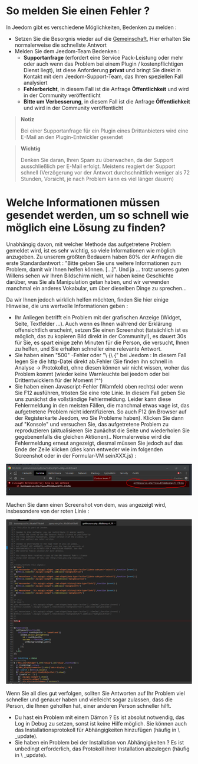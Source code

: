# So melden Sie einen Fehler ?

In Jeedom gibt es verschiedene Möglichkeiten, Bedenken zu melden : 

- Setzen Sie die Besorgnis wieder auf die [Gemeinschaft](https://community.jeedom.com), Hier erhalten Sie normalerweise die schnellste Antwort
- Melden Sie dem Jeedom-Team Bedenken : 
  - **Supportanfrage** (erfordert eine Service Pack-Leistung oder mehr oder auch wenn das Problem bei einem Plugin / kostenpflichtigen Dienst liegt), ist diese Anforderung **privat** und bringt Sie direkt in Kontakt mit dem Jeedom-Support-Team, das Ihren speziellen Fall analysiert
  - **Fehlerbericht**, in diesem Fall ist die Anfrage **Öffentlichkeit** und wird in der Community veröffentlicht
  - **Bitte um Verbesserung**, in diesem Fall ist die Anfrage **Öffentlichkeit** und wird in der Community veröffentlicht

>**Notiz**
>
>Bei einer Supportanfrage für ein Plugin eines Drittanbieters wird eine E-Mail an den Plugin-Entwickler gesendet

>**Wichtig**
>
>Denken Sie daran, Ihren Spam zu überwachen, da der Support ausschließlich per E-Mail erfolgt. Meistens reagiert der Support schnell (Verzögerung vor der Antwort durchschnittlich weniger als 72 Stunden, Vorsicht, je nach Problem kann es viel länger dauern)

# Welche Informationen müssen gesendet werden, um so schnell wie möglich eine Lösung zu finden?

Unabhängig davon, mit welcher Methode das aufgetretene Problem gemeldet wird, ist es sehr wichtig, so viele Informationen wie möglich anzugeben. Zu unserem größten Bedauern haben 80% der Anfragen die erste Standardantwort : "Bitte geben Sie uns weitere Informationen zum Problem, damit wir Ihnen helfen können. [...]". Und ja ... trotz unseres guten Willens sehen wir Ihren Bildschirm nicht, wir haben keine Geschichte darüber, was Sie als Manipulation getan haben, und wir verwenden manchmal ein anderes Vokabular, um über dieselben Dinge zu sprechen...

Da wir Ihnen jedoch wirklich helfen möchten, finden Sie hier einige Hinweise, die uns wertvolle Informationen geben : 

- Ihr Anliegen betrifft ein Problem mit der grafischen Anzeige (Widget, Seite, Textfelder ...). Auch wenn es Ihnen während der Erklärung offensichtlich erscheint, setzen Sie einen Screenshot (tatsächlich ist es möglich, das zu kopieren Bild direkt in der Community!), es dauert 30s für Sie, es spart einige zehn Minuten für die Person, die versucht, Ihnen zu helfen, und Sie erhalten schneller eine relevante Antwort.
- Sie haben einen "500" -Fehler oder "\ {\ {" bei Jeedom : In diesem Fall legen Sie die http-Datei direkt ab.Fehler (Sie finden ihn schnell in Analyse -> Protokolle), ohne diesen können wir nicht wissen, woher das Problem kommt (wieder keine Warnleuchte bei jeedom oder bei Drittentwicklern für der Moment !^^)
- Sie haben einen Javascript-Fehler (Warnfeld oben rechts) oder wenn Sie F12 ausführen, trösten Sie eine rote Linie. In diesem Fall geben Sie uns zunächst die vollständige Fehlermeldung. Leider kann diese Fehlermeldung in den meisten Fällen, die manchmal etwas vage ist, das aufgetretene Problem nicht identifizieren. So auch F12 (im Browser auf der Registerkarte Jeedom, wo Sie Probleme haben). Klicken Sie dann auf "Konsole" und versuchen Sie, das aufgetretene Problem zu reproduzieren (aktualisieren Sie zunächst die Seite und wiederholen Sie gegebenenfalls die gleichen Aktionen).. Normalerweise wird die Fehlermeldung erneut angezeigt, diesmal müssen Sie jedoch auf das Ende der Zeile klicken (dies kann entweder wie im folgenden Screenshot oder in der Formular-VM seinXXX.js) : 

![remonter_un_bug001](images/remonter_un_bug001.png)

Machen Sie dann einen Screenshot von dem, was angezeigt wird, insbesondere von der roten Linie : 

![remonter_un_bug002](images/remonter_un_bug002.png)

Wenn Sie all dies gut verfolgen, sollten Sie Antworten auf Ihr Problem viel schneller und genauer haben und vielleicht sogar zulassen, dass die Person, die Ihnen geholfen hat, einer anderen Person schneller hilft.

- Du hast ein Problem mit einem Dämon ? Es ist absolut notwendig, das Log in Debug zu setzen, sonst ist keine Hilfe möglich. Sie können auch das Installationsprotokoll für Abhängigkeiten hinzufügen (häufig in \ _update).
- Sie haben ein Problem bei der Installation von Abhängigkeiten ? Es ist unbedingt erforderlich, das Protokoll ihrer Installation abzulegen (häufig in \ _update).

